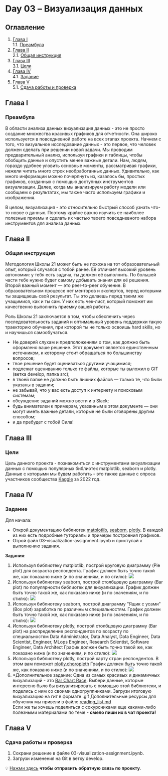 # Day 03 – Визуализация данных
## Оглавление
1. [Глава I](#глава-i) \
    1.1. [Преамбула](#преамбула)
2. [Глава II](#глава-ii) \
    2.1. [Общая инструкция](#общая-инструкция)
3. [Глава III](#глава-iii) \
    3.1. [Цели](#цели) 
4. [Глава IV](#глава-iv) \
    4.1. [Задание](#задание)
5. [Глава V](#глава-v) \
    5.1. [Сдача работы и проверка](#сдача-работы-и-проверка)

## Глава I
### Преамбула
В области анализа данных визуализация данных - это не просто создание множества красивых графиков для отчетности. 
Она широко используется в повседневной работе на всех этапах проекта.  Начнем с того, что визуальное 
исследование данных - это первое, что человек должен сделать при решении новой задачи. Мы проводим предварительный 
анализ, используя графики и таблицы, чтобы обобщить данные и опустить менее важные детали. 
Нам, людям, гораздо удобнее уловить основные моменты, рассматривая графики, нежели читать много строк необработанных данных. 
Удивительно, как много информации можно почерпнуть из, казалось бы, простых графиков, созданных с помощью 
доступных инструментов визуализации. Далее, когда мы анализируем работу модели или сообщаем о результатах, 
мы также часто используем графики и изображения.

В целом, визуализация - это относительно быстрый способ узнать что-то новое о данных. Поэтому крайне важно изучить 
ее наиболее полезные приемы и сделать их частью твоего повседневного набора инструментов для анализа данных.


## Глава II
### Общая инструкция

Методология Школы 21 может быть не похожа на тот образовательный опыт, который случался с тобой ранее. Её отличает высокий уровень автономии: у тебя есть задача, ты должен её выполнить. По большей части тебе нужно будет самому добывать знания для её решения. Второй важный момент — это peer-to-peer обучение. В образовательном процессе нет менторов и экспертов, перед которыми ты защищаешь свой результат. Ты это делаешь перед таким же учащимися, как и ты сам. У них есть чек-лист, который поможет им качественно выполнить приемку вашей работы.

Роль Школы 21 заключается в том, чтобы обеспечить через последовательность заданий и оптимальный уровень поддержки такую траекторию обучения, при которой ты не только освоишь hard skills, но и научишься самообучаться.

- Не доверяй слухам и предположениям о том, как должно быть оформлено ваше решение. Этот документ является единственным источником, к которому стоит обращаться по большинству вопросов;
- твое решение будет оцениваться другими учащимися;
- подлежат оцениванию только те файлы, которые ты выложил в GIT (ветка develop, папка src);
- в твоей папке не должно быть лишних файлов — только те, что были указаны в задании;
- не забывай, что у вас есть доступ к интернету и поисковым системам;
- обсуждение заданий можно вести и в Slack;
- будь внимателен к примерам, указанным в этом документе — они могут иметь важные детали, которые не были оговорены другим способом;
- и да пребудет с тобой Сила!


## Глава III
### Цели
Цель данного проекта - познакомиться с инструментами визуализации данных c помощью популярных библиотек
matplotlib, seaborn и plotly. Данные с которыми мы будем работать - это также данные с опроса участников сообщества 
[Kaggle](https://www.kaggle.com) за 2022 год. 

## Глава IV
### Задание

Для начала: 
* Открой документацию библиотек [matplotlib](https://matplotlib.org/stable/gallery/index), 
[seaborn](https://seaborn.pydata.org/examples/index.html), [plotly](https://plotly.com/python/).
В каждой из них есть подробные туториалы и примеры построения графиков.
* Отрой файл 03-visualization-assignment.ipynb и приступай к выполнению задания.

**Задания**:
1. Используя библиотеку matplotlib, построй круговую диаграмму (Pie plot) для возраста респондента.
График должен быть точно такой же, как показано ниже (и по значениям, и по стилю):
![](misc/images/pie-plot.png)
2. Используя библиотеку seaborn, построй столбцовую диаграмму (Bar plot) по популярности библиотек для визуализации.
График должен быть точно такой же, как показано ниже (и по значениям, и по стилю):
![](misc/images/bar-plot.png)
3. Используя библиотеку seaborn, построй диаграмму "Ящик с усами" (Box plot) заработка по различным специальностям.
График должен быть точно такой же, как показано ниже (и по значениям, и по стилю):
![](misc/images/box-plot.png)
4. Используя библиотеку plotly, построй столбцовую диаграмму (Bar plot) на распределение респондентов по возрасту по
специальностям Data Administrator, Data Analyst, Data Engineer, Data Scientist, Engineer, MLops Engineer, 
Research Scientist, Software Engineer, Data Architect
График должен быть точно такой же, как показано ниже (и по значениям, и по стилю):
![](misc/images/bar-plot-age.png)
5. Используя библиотеку plotly, построй карту стран респондентов. В этом вам поможет [plotly.choropleth](https://plotly.com/python/choropleth-maps/)
График должен быть точно такой же, как показано ниже (и по значениям, и по стилю):
![](misc/images/map.png)
6. *Дополнительное задание: Одна из самых красивых и динамичных визуализаций - это [Bar Chart Race](https://pypi.org/project/bar-chart-race/). 
Выбери данные, которые интересно было бы визуализировать с помощью этой библиотеки, и поделись с ним со своими одногруппниками.
Загрузи итоговую визуализацию на гит в формате .gif 
Дополнительные ресурсы для обучения мы привели в файле [reading_list.md](materials/reading_list.md) \
Если же ты хочешь поделиться с сокурсниками еще какими-либо полезными материалами по теме - **смело пиши их в чат проекта!**


## Глава V
### Сдача работы и проверка
1. Сохрани решение в файле 03-visualization-assignment.ipynb.
2. Загрузи изменения на Git в ветку develop.

💡 [Нажми здесь](https://forms.gle/pWT2bGwAbEWjiVjL9) **чтобы отправить обратную связь по проекту**. 
